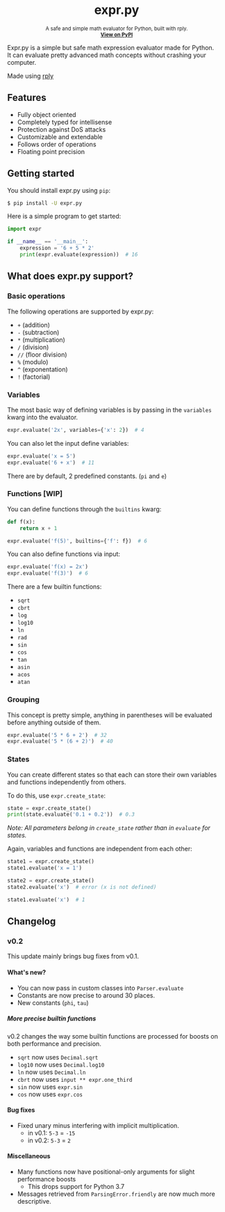 <h1 align="center">
    expr.py
</h1>
<p align="center">
    <sup>
        A safe and simple math evaluator for Python, built with rply.
        <br />
        <a href="https://pypi.org/project/expr.py/">
            <b>View on PyPI</b>
        </a>
    </sup>
</p>

Expr.py is a simple but safe math expression evaluator made for Python.   
It can evaluate pretty advanced math concepts without crashing your computer.

Made using [rply](https://github.com/alex/rply/)

## Features
- Fully object oriented
- Completely typed for intellisense
- Protection against DoS attacks
- Customizable and extendable
- Follows order of operations
- Floating point precision

## Getting started
You should install expr.py using `pip`:
```sh 
$ pip install -U expr.py
```

Here is a simple program to get started:
```py 
import expr

if __name__ == '__main__':
    expression = '6 + 5 * 2' 
    print(expr.evaluate(expression))  # 16
```

## What does expr.py support?
### Basic operations
The following operations are supported by expr.py:
- `+` (addition)
- `-` (subtraction)
- `*` (multiplication)
- `/` (division)
- `//` (floor division)
- `%` (modulo)
- `^` (exponentation)
- `!` (factorial)

### Variables
The most basic way of defining variables is by 
passing in the `variables` kwarg into the evaluator.
```py 
expr.evaluate('2x', variables={'x': 2})  # 4
```

You can also let the input define variables:
```py 
expr.evaluate('x = 5')
expr.evaluate('6 + x')  # 11
```

There are by default, 2 predefined constants. (`pi` and `e`)

### Functions [WIP]
You can define functions through the `builtins` kwarg:
```py 
def f(x):
    return x + 1

expr.evaluate('f(5)', builtins={'f': f})  # 6
```

You can also define functions via input: 
```py 
expr.evaluate('f(x) = 2x')
expr.evaluate('f(3)')  # 6
```

There are a few builtin functions:
- `sqrt`
- `cbrt`
- `log`
- `log10`
- `ln`
- `rad`
- `sin`
- `cos`
- `tan`
- `asin`
- `acos`
- `atan`

### Grouping
This concept is pretty simple, anything in parentheses will be evaluated 
before anything outside of them.

```py 
expr.evaluate('5 * 6 + 2')  # 32
expr.evaluate('5 * (6 + 2)')  # 40
```

### States
You can create different states so that each can store their
 own variables and functions independently from others.
 
 To do this, use `expr.create_state`:
```py 
state = expr.create_state()
print(state.evaluate('0.1 + 0.2'))  # 0.3 
```

*Note: All parameters belong in `create_state` rather than in `evaluate` for states.*

Again, variables and functions are independent from each other:
```py 
state1 = expr.create_state()
state1.evaluate('x = 1')

state2 = expr.create_state()
state2.evaluate('x')  # error (x is not defined)

state1.evaluate('x')  # 1
```

## Changelog
### v0.2
This update mainly brings bug fixes from v0.1.
#### What's new?
- You can now pass in custom classes into `Parser.evaluate`
- Constants are now precise to around 30 places.
- New constants (`phi`, `tau`)

##### More precise builtin functions
v0.2 changes the way some builtin functions are processed
for boosts on both performance and precision.
 
- `sqrt` now uses `Decimal.sqrt`
- `log10` now uses `Decimal.log10`
- `ln` now uses `Decimal.ln`
- `cbrt` now uses `input ** expr.one_third`
- `sin` now uses `expr.sin`
- `cos` now uses `expr.cos`

#### Bug fixes
- Fixed unary minus interfering with implicit multiplication.
    - in v0.1: `5-3` = `-15`
    - in v0.2: `5-3` = `2`

#### Miscellaneous
- Many functions now have positional-only arguments for slight performance boosts
    - This drops support for Python 3.7
- Messages retrieved from `ParsingError.friendly` are now much more descriptive. 
